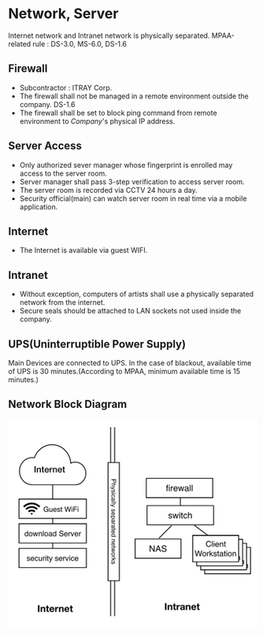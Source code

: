 # Network, Server
Internet network and Intranet network is physically separated.
MPAA-related rule : DS-3.0, MS-6.0, DS-1.6

## Firewall
- Subcontractor : ITRAY Corp.
- The firewall shall not be managed in a remote environment outside the company. DS-1.6
- The firewall shall be set to block ping command from remote environment to *Company*'s physical IP address.

## Server Access
- Only authorized sever manager whose fingerprint is enrolled may access to the server room.
- Server manager shall pass 3-step verification to access server room.
- The server room is recorded via CCTV 24 hours a day.
- Security official(main) can watch server room in real time via a mobile application.

## Internet
- The Internet is available via guest WIFI.

## Intranet
- Without exception, computers of artists shall use a physically separated network from the internet.
- Secure seals should be attached to LAN sockets not used inside the company.

## UPS(Uninterruptible Power Supply)
Main Devices are connected to UPS. In the case of blackout, available time of UPS is 30 minutes.(According to MPAA, minimum available time is 15 minutes.)

## Network Block Diagram
![network](../figures/network.png)
